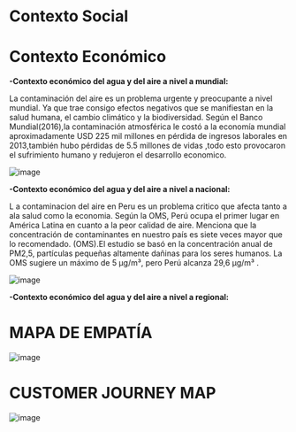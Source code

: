 # Contexto Social

# Contexto Económico

**-Contexto económico del agua y del aire a nivel a mundial:**

La contaminación del aire es un problema urgente y preocupante a nivel mundial. Ya que trae consigo efectos negativos que se manifiestan en la salud humana, el cambio climático y la biodiversidad.
Según el Banco Mundial(2016),la contaminación atmosférica le costó a la economía mundial aproximadamente USD 225 mil millones en pérdida de ingresos laborales en 2013,también hubo pérdidas de 5.5 millones de vidas ,todo esto provocaron el sufrimiento humano y redujeron el desarrollo economico.



![image](https://github.com/BrunoXIII-Gav/FDD_1/assets/152926100/b64df7a8-4c9d-4646-a9df-7468c03eefbf)



**-Contexto económico del agua y del aire a nivel a nacional:**

L a contaminacion del aire en Peru es un problema critico que afecta tanto a ala salud como la economia.
Según la OMS, Perú ocupa el primer lugar en América Latina en cuanto a la peor calidad de aire. Menciona que la concentración de contaminantes en nuestro país es siete veces mayor que lo recomendado. (OMS).El estudio se basó en la concentración anual de PM2,5, partículas pequeñas altamente dañinas para los seres humanos. La OMS sugiere un máximo de 5 µg/m³, pero Perú alcanza 29,6 µg/m³ .

![image](https://github.com/BrunoXIII-Gav/FDD_1/assets/152926100/30eab3a6-16cf-4446-9247-2c04e4aaba8c)



**-Contexto económico del agua y del aire a nivel a regional:**

# MAPA DE EMPATÍA


![image](https://github.com/BrunoXIII-Gav/FDD_1/assets/128557506/3ed2e64c-e7b2-49df-b23f-55d0ad4b85c6)

# CUSTOMER JOURNEY MAP

![image](https://github.com/BrunoXIII-Gav/FDD_1/assets/128557506/073a3132-a116-4b5a-b198-944718fb3e66)
